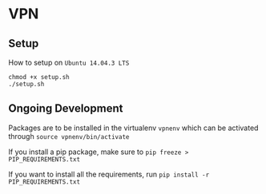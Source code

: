 # VPN

## Setup

How to setup on `Ubuntu 14.04.3 LTS`

```
chmod +x setup.sh
./setup.sh
```

## Ongoing Development

Packages are to be installed in the virtualenv `vpnenv` which can be activated through `source vpnenv/bin/activate`

If you install a pip package, make sure to `pip freeze > PIP_REQUIREMENTS.txt`

If you want to install all the requirements, run `pip install -r PIP_REQUIREMENTS.txt`
